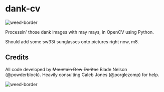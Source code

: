 dank-cv
=======
![weed-border](http://25.media.tumblr.com/tumblr_m9wyxuECn41r67vczo1_500.gif)

Processin' those dank images with may mays, in OpenCV using Python.

Should add some sw33t sunglasses onto pictures right now, m8.

Credits
-------

All code developed by ~~Mountain Dew~~ ~~Doritos~~ Blade Nelson (@powderblock).
Heavily consulting Caleb Jones (@porglezomp) for help.

![weed-border](http://25.media.tumblr.com/tumblr_m9wyxuECn41r67vczo1_500.gif)
